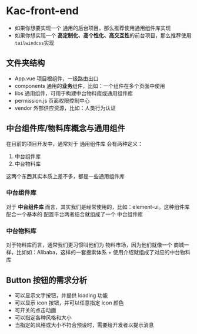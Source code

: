 # Kac-front-end

- 如果你想要实现一个 通用的后台项目，那么推荐使用通用组件库实现
- 如果你想实现一个 **高定制化、高个性化、高交互性**的前台项目，那么推荐使用 `tailwindcss`实现

## 文件夹结构

- App.vue 项目根组件，一级路由出口
- components 通用的**业务**组件，比如：一个组件在多个页面中使用
- libs 通用组件，可用于构建中台物料库或通用组件库
- permission.js 页面权限控制中心
- vendor 外部供应资源，比如：人类行为认证

## 中台组件库/物料库概念与通用组件

在目前的项目开发中，通常对于 通用组件库 会有两种定义：

1. 中台组件库
2. 中台物料库

这两个东西其实本质上差不多，都是一些通用组件库

### 中台组件库

对于 **中台组件库** 而言，其实我们是经常使用的，比如：element-ui。这种组件库配合一个基本的 配置平台两者结合就组成了一个 中台组件库

### 中台物料库

对于物料库而言，通常我们更习惯叫他们为 物料市场，因为他们就像一个 商城一样，比如如：Alibaba，这样的一套搜索体系 + 使用介绍就组成了对应的中台物料库

## Button 按钮的需求分析

- 可以显示文字按钮，并提供 loading 功能
- 可以显示 icon 按钮，并可以任意指定 icon 颜色
- 可开关的点击动画
- 可以指定各种风格和大小
- 当指定的风格或大小不符合预设时，需要给开发者以提示消息
